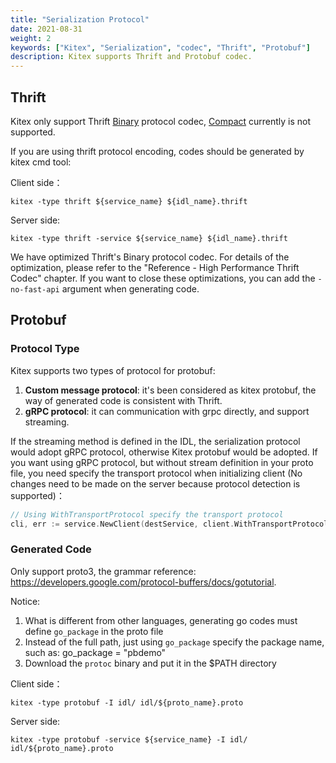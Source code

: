 ```yaml
---
title: "Serialization Protocol"
date: 2021-08-31
weight: 2
keywords: ["Kitex", "Serialization", "codec", "Thrift", "Protobuf"]
description: Kitex supports Thrift and Protobuf codec.
---
```


## Thrift

Kitex only support Thrift [Binary](https://github.com/apache/thrift/blob/master/doc/specs/thrift-binary-protocol.md) protocol codec, [Compact](https://github.com/apache/thrift/blob/master/doc/specs/thrift-compact-protocol.md) currently is not supported.

If you are using thrift protocol encoding, codes should be generated by kitex cmd tool:

Client side：

```
kitex -type thrift ${service_name} ${idl_name}.thrift
```

Server side:

 ```
kitex -type thrift -service ${service_name} ${idl_name}.thrift
 ```

We have optimized Thrift's Binary protocol codec. For details of the optimization, please refer to the "Reference - High Performance Thrift Codec" chapter. If you want to close these optimizations, you can add the `-no-fast-api` argument when generating code.

## Protobuf

### Protocol Type

Kitex supports two types of protocol for protobuf:

1. **Custom message protocol**: it's been considered as kitex protobuf, the way of generated code is consistent with Thrift.
2. **gRPC protocol**: it can communication with grpc directly, and support streaming.

If the streaming method is defined in the IDL, the serialization protocol would adopt gRPC protocol, otherwise Kitex protobuf would be adopted. If you want using gRPC protocol, but without stream definition in your proto file, you need specify the transport protocol when initializing client (No changes need to be made on the server because protocol detection is supported)：

```go
// Using WithTransportProtocol specify the transport protocol
cli, err := service.NewClient(destService, client.WithTransportProtocol(transport.GRPC))
```

### Generated Code

Only support proto3, the grammar reference: https://developers.google.com/protocol-buffers/docs/gotutorial.

Notice:

1. What is different from other languages, generating go codes must define `go_package` in the proto file
2. Instead of the full path, just using `go_package` specify the package name, such as: go_package = "pbdemo"
3. Download the `protoc` binary and put it in the $PATH directory

Client side：

```
kitex -type protobuf -I idl/ idl/${proto_name}.proto
```

Server side:

```
kitex -type protobuf -service ${service_name} -I idl/ idl/${proto_name}.proto
```
